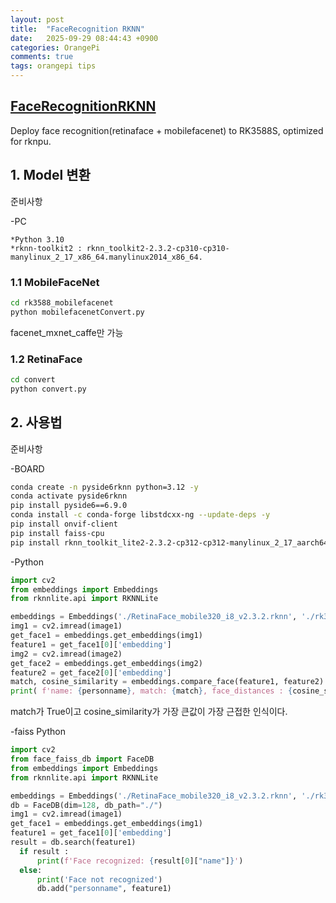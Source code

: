 ```yaml
---
layout: post
title:  "FaceRecognition RKNN"
date:   2025-09-29 08:44:43 +0900
categories: OrangePi
comments: true
tags: orangepi tips
---
```


## [FaceRecognitionRKNN](https://github.com/darkice9x/FaceRecongnitionRKNN)
Deploy face recognition(retinaface + mobilefacenet) to RK3588S, optimized for rknpu.

## 1. Model 변환
준비사항

-PC

    *Python 3.10
    *rknn-toolkit2 : rknn_toolkit2-2.3.2-cp310-cp310-manylinux_2_17_x86_64.manylinux2014_x86_64.
    
### 1.1 MobileFaceNet

  ~~~bash
  cd rk3588_mobilefacenet
  python mobilefacenetConvert.py
  ~~~
facenet_mxnet_caffe만 가능

### 1.2 RetinaFace

  ~~~bash
  cd convert
  python convert.py
  ~~~

## 2. 사용법
준비사항

-BOARD
  ~~~bash
  conda create -n pyside6rknn python=3.12 -y
  conda activate pyside6rknn
  pip install pyside6==6.9.0
  conda install -c conda-forge libstdcxx-ng --update-deps -y
  pip install onvif-client
  pip install faiss-cpu
  pip install rknn_toolkit_lite2-2.3.2-cp312-cp312-manylinux_2_17_aarch64.manylinux2014_aarch64.whl
  ~~~
-Python 
  ~~~python
  import cv2
  from embeddings import Embeddings
  from rknnlite.api import RKNNLite
  
  embeddings = Embeddings('./RetinaFace_mobile320_i8_v2.3.2.rknn', './rk3588_mobilefacenet/mobilefacenet_v2.3.2.rknn')
  img1 = cv2.imread(image1)
  get_face1 = embeddings.get_embeddings(img1)
  feature1 = get_face1[0]['embedding']
  img2 = cv2.imread(image2)
  get_face2 = embeddings.get_embeddings(img2)
  feature2 = get_face2[0]['embedding']
  match, cosine_similarity = embeddings.compare_face(feature1, feature2)
  print( f'name: {personname}, match: {match}, face_distances : {cosine_similarity}'  )
  ~~~
  match가 True이고  cosine_similarity가 가장 큰값이 가장 근접한 인식이다. 

-faiss Python 
  ~~~python
  import cv2
  from face_faiss_db import FaceDB
  from embeddings import Embeddings
  from rknnlite.api import RKNNLite
  
  embeddings = Embeddings('./RetinaFace_mobile320_i8_v2.3.2.rknn', './rk3588_mobilefacenet/mobilefacenet_v2.3.2.rknn')
  db = FaceDB(dim=128, db_path="./")
  img1 = cv2.imread(image1)
  get_face1 = embeddings.get_embeddings(img1)
  feature1 = get_face1[0]['embedding']
  result = db.search(feature1)
    if result :
        print(f'Face recognized: {result[0]["name"]}')
    else:
        print('Face not recognized')
        db.add("personname", feature1)
  ~~~
